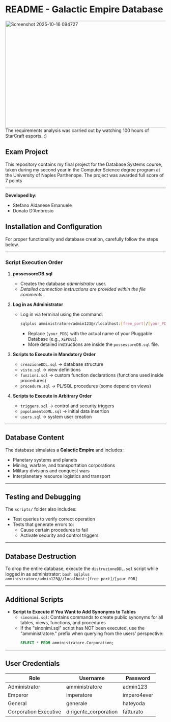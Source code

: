 # README - Galactic Empire Database

<img width="1270" height="334" alt="Screenshot 2025-10-16 094727" src="https://github.com/user-attachments/assets/c11a9c75-e946-4092-8730-a8ee8c301c95" />
The requirements analysis was carried out by watching 100 hours of StarCraft esports. :)



## Exam Project

This repository contains my final project for the Database Systems course, taken during my second year in the Computer Science degree program at the University of Naples Parthenope. The project was awarded full score of 7 points

---

**Developed by:**
- Stefano Aldanese Emanuele
- Donato D'Ambrosio

## Installation and Configuration

For proper functionality and database creation, carefully follow the steps below.

---

### Script Execution Order

1. **possessoreDB.sql**
   - Creates the database *administrator* user.
   - *Detailed connection instructions are provided within the file comments.*

2. **Log in as Administrator**
   - Log in via terminal using the command:
     ```bash
     sqlplus amministratore/admin123@//localhost:[free_port]/[your_PDB]
     ```
     - Replace `[your_PDB]` with the actual name of your Pluggable Database (e.g., `XEPDB1`).
     - More detailed instructions are inside the `possessoreDB.sql` file.

3. **Scripts to Execute in Mandatory Order**
   - `creazioneDDL.sql` → database structure
   - `viste.sql` → view definitions
   - `funzioni.sql` → custom function declarations (functions used inside procedures)
   - `procedure.sql` → PL/SQL procedures (some depend on views)

4. **Scripts to Execute in Arbitrary Order**
   - `triggers.sql` → control and security triggers
   - `popolamentoDML.sql` → initial data insertion
   - `users.sql` → system user creation

---

## Database Content

The database simulates a **Galactic Empire** and includes:

- Planetary systems and planets
- Mining, warfare, and transportation corporations
- Military divisions and conquest wars
- Interplanetary resource logistics and transport

---

## Testing and Debugging

The `scripts/` folder also includes:

- Test queries to verify correct operation
- Tests that generate errors to:
  - Cause certain procedures to fail
  - Activate security and control triggers

---

## Database Destruction

To drop the entire database, execute the `distruzioneDDL.sql` script while logged in as administrator:
     ```bash
     sqlplus amministratore/admin123@//localhost:[free_port]/[your_PDB]
     ```

---

## Additional Scripts

- **Script to Execute if You Want to Add Synonyms to Tables**
  - `sinonimi.sql`: Contains commands to create public synonyms for all tables, views, functions, and procedures
  - If the "sinonimi.sql" script has NOT been executed, use the "amministratore." prefix when querying from the users' perspective:  
    ```sql
    SELECT * FROM amministratore.Corporation;
    ```

---

## User Credentials

| Role                   | Username               | Password       |
|------------------------|------------------------|----------------|
| Administrator          | amministratore         | admin123       |
| Emperor                | imperatore             | impero4ever    |
| General                | generale               | hateyoda       |
| Corporation Executive  | dirigente_corporation  | fatturato      |




